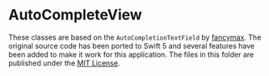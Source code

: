 #  AutoCompleteView

These classes are based on the `AutoCompletionTextField` by [fancymax](https://github.com/fancymax/AutoCompleteTextField).
The original source code has been ported to Swift 5 and several features have been added to make it work for this application.
The files in this folder are published under the [MIT License](../LICENSE). 


